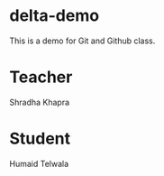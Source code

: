 # delta-demo
This is a demo for Git and Github class.

# Teacher
Shradha Khapra

# Student
Humaid Telwala
